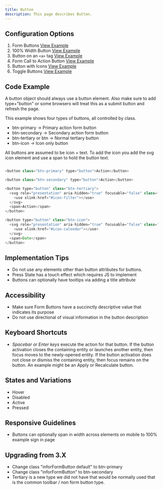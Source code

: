 ```yaml
---
title: Button
description: This page describes Button.
---
```


## Configuration Options

1. Form Buttons [View Example]( ../components/button/example-index)
2. 100% Width Button [View Example]( ../components/button/example-100-percent)
3. Button on an `<a>` tag  [View Example]( ../components/button/example-as-link)
4. Form Call to Action Button [View Example]( ../components/button/example-secondary-border)
5. Button with Icons [View Example]( ../components/button/example-with-icons)
6. Toggle Buttons [View Example]( ../components/button/example-toggle-button)

## Code Example

A button object should always use a button element. Also make sure to add type+"button" or some browsers will treat this as a submit button and refresh the page.

This example shows four types of buttons, all controlled by class.

-   btn-primary -\> Primary action form button
-   btn-secondary -\> Secondary action form button
-   btn-tertiary or btn -\> Normal tertiary button
-   btn-icon -\> Icon only button

All buttons are assumed to be icon + text. To add the icon you add the svg icon element and use a span to hold the button text.

```javascript

<button class="btn-primary" type="button">Action</button>

<button class="btn-secondary" type="button">Action</button>

<button type="button" class="btn-tertiary">
  <svg role="presentation" aria-hidden="true" focusable="false" class="icon">
    <use xlink:href="#icon-filter"></use>
  </svg>
  <span>Action</span>
</button>

<button type="button" class="btn-icon">
  <svg role="presentation" aria-hidden="true" focusable="false" class="icon">
    <use xlink:href="#icon-calendar"></use>
  </svg>
  <span>Date</span>
</button>

```

## Implementation Tips

-   Do not use any elements other than button attributes for buttons.
-   Press State has a touch effect which requires JS to implement
-   Buttons can optionally have tooltips via adding a title attribute

## Accessibility

-   Make sure Form Buttons have a succinctly descriptive value that indicates its purpose
-   Do not use directional of visual information in the button description

## Keyboard Shortcuts

-   *Spacebar or Enter keys* execute the action for that button. If the button activation closes the containing entity or launches another entity, then focus moves to the newly-opened entity. If the button activation does not close or dismiss the containing entity, then focus remains on the button. An example might be an Apply or Recalculate button.

## States and Variations

-   Hover
-   Disabled
-   Active
-   Pressed

## Responsive Guidelines

-   Buttons can optionally span in width across elements on mobile to 100% example sign in page

## Upgrading from 3.X

-   Change class "inforFormButton default" to btn-primary
-   Change class "inforFormButton" to btn-secondary
-   Tertiary is a new type we did not have that would be normally used that is the common toolbar / non form button type.

